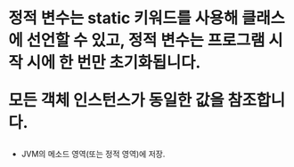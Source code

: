 <h1>
정적 변수는 static 키워드를 사용해 클래스에 선언할 수 있고,
정적 변수는 프로그램 시작 시에 한 번만 초기화됩니다. 

모든 객체 인스턴스가 동일한 값을 참조합니다.
</h1>

- JVM의 메소드 영역(또는 정적 영역)에 저장.